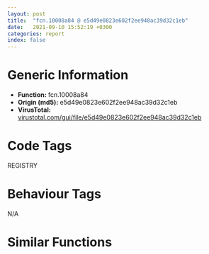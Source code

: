 ```yaml
---
layout: post
title:  "fcn.10008a84 @ e5d49e0823e602f2ee948ac39d32c1eb"
date:   2021-09-10 15:52:19 +0300
categories: report
index: false
---
```


# Generic Information
- **Function:** fcn.10008a84
- **Origin (md5):** e5d49e0823e602f2ee948ac39d32c1eb
- **VirusTotal:** [virustotal.com/gui/file/e5d49e0823e602f2ee948ac39d32c1eb][virustotal_ref]

# Code Tags
<span class="tag" id="REGISTRY">REGISTRY</span>


# Behaviour Tags
<span class="bhv-tag" id="na">N/A</span>

# Similar Functions
<script type="text/javascript" src="https://www.gstatic.com/charts/loader.js"></script>
<script type="text/javascript">

    google.charts.load('current', {'packages':['corechart']});
    google.charts.setOnLoadCallback(drawChart);

    function drawChart() {
    var data = new google.visualization.DataTable();
        data.addColumn('number', 'X');
        data.addColumn('number', 'Y');
        data.addColumn({type: 'string', role: 'tooltip', 'p': {'html': true}});
        data.addColumn({'type': 'string', 'role': 'style'});
        
        data.addRows([
    [-1297.5958251953125, -1056.0155029296875, '<b><a href="/report/fcn.10008a84@e5d49e0823e602f2ee948ac39d32c1eb">fcn.10008a84</a><br>@e5d49e0823e602f2ee948ac39d32c1eb</b><br>push 0x230<br>mov eax, 0x1013a818<br>call fcn.101241c3<br>mov eax, dword[ebp+0xc]<br>mov edi, dword[ebp+0x10]<br>mov ebx, dword[ebp+8]<br>mov dword[ebp-0x230], ebx<br>mov eax, dword[eax]<br>sub eax, 0x10<br>mov dword[ebp-0x234], edi<br>push eax<br>mov dword[ebp-0x238], edi<br>call fcn.10006d3a<br>pop ecx<br>lea esi, [eax+0x10]<br>mov dword[ebp-0x22c], esi<br>and dword[ebp-4], 0<br>cmp ebx, 0x80000000<br>jne 0x10008b23<br>call fcn.1000b67d<br>cmp eax, 1<br>jne 0x10008b23<br>lea eax, [ebp-0x22c]<br>push eax<br>lea eax, [ebp-0x224]<br>push str.SoftwareClasses<br>push eax<br>call fcn.10008a20<br>add esp, 0xc<br>push eax<br>lea ecx, [ebp-0x22c]<br>mov byte[ebp-4], 1<br>call fcn.1000699f<br>mov ecx, dword[ebp-0x224]<br>mov byte[ebp-4], 0<br>lea ecx, [ecx-0x10]<br>call fcn.1000775d<br>mov esi, dword[ebp-0x22c]<br>inc ebx<br>mov dword[ebp-0x230], ebx<br>lea eax, [ebp-0x228]<br>push eax<br>push 0x2001f<br>push 0<br>push esi<br>push ebx<br>test edi, edi<br>je 0x10008b40<br>mov ecx, edi<br>call fcn.100081fd<br>jmp 0x10008b46<br>call dword[sym.imp.ADVAPI32.dll_RegOpenKeyExW]<br>mov edi, eax<br>test edi, edi<br>jne 0x10008c3a<br>push 0x104<br>lea eax, [ebp-0x220]<br>push eax<br>push 0<br>push dword[ebp-0x228]<br>call dword[sym.imp.ADVAPI32.dll_RegEnumKeyW]<br>mov edi, eax<br>test edi, edi<br>jne 0x10008bbf<br>lea eax, [ebp-0x220]<br>mov byte[ebp-4], 2<br>push eax<br>lea ecx, [ebp-0x224]<br>call fcn.100065ad<br>push dword[ebp-0x234]<br>lea eax, [ebp-0x224]<br>mov byte[ebp-4], 3<br>push eax<br>push dword[ebp-0x228]<br>call fcn.10008a84<br>mov ecx, dword[ebp-0x224]<br>mov edi, eax<br>test edi, edi<br>setne bl<br>lea ecx, [ecx-0x10]<br>call fcn.1000775d<br>test bl, bl<br>je 0x10008bea<br>mov byte[ebp-4], 0<br>mov eax, dword[ebp-0x234]<br>mov ebx, dword[ebp-0x230]<br>cmp edi, 0x103<br>je 0x10008bdb<br>cmp edi, 0x3f2<br>jne 0x10008c2e<br>push esi<br>push ebx<br>test eax, eax<br>je 0x10008c26<br>mov ecx, eax<br>call fcn.10008ccf<br>jmp 0x10008c2c<br>and dword[ebp-4], 0<br>jmp 0x10008b50<br>call dword[sym.imp.ADVAPI32.dll_RegDeleteKeyW]<br>mov edi, eax<br>push dword[ebp-0x228]<br>call dword[sym.imp.ADVAPI32.dll_RegCloseKey]<br>lea ecx, [esi-0x10]<br>call fcn.1000775d<br>mov eax, edi<br>call fcn.10124115<br>ret 0xc<br><eoc> ', 'point { fill-color: #e0440e; }'],
[1297.5958251953125, 1056.0152587890625, '<b><a href="/report/fcn.0042cc49@9c2b894b84f59672d8be2e984066f76f">fcn.0042cc49</a><br>@9c2b894b84f59672d8be2e984066f76f</b><br>push 0x230<br>mov eax, 0x57692c<br>call fcn.00553976<br>mov eax, dword[ebp+0xc]<br>mov edi, dword[ebp+0x10]<br>mov ebx, dword[ebp+8]<br>mov dword[ebp-0x22c], ebx<br>mov eax, dword[eax]<br>sub eax, 0x10<br>mov dword[ebp-0x234], edi<br>push eax<br>mov dword[ebp-0x238], edi<br>call fcn.00404890<br>pop ecx<br>lea esi, [eax+0x10]<br>mov dword[ebp-0x228], esi<br>and dword[ebp-4], 0<br>cmp ebx, 0x80000000<br>jne 0x42cce8<br>call fcn.0042d8ed<br>cmp eax, 1<br>jne 0x42cce8<br>lea eax, [ebp-0x228]<br>push eax<br>lea eax, [ebp-0x224]<br>push str.SoftwareClasses<br>push eax<br>call fcn.00409210<br>add esp, 0xc<br>push eax<br>lea ecx, [ebp-0x228]<br>mov byte[ebp-4], 1<br>call fcn.004093c0<br>mov ecx, dword[ebp-0x224]<br>mov byte[ebp-4], 0<br>lea ecx, [ecx-0x10]<br>call fcn.00404980<br>mov esi, dword[ebp-0x228]<br>inc ebx<br>mov dword[ebp-0x22c], ebx<br>lea eax, [ebp-0x230]<br>push eax<br>push 0x2001f<br>push 0<br>push esi<br>push ebx<br>test edi, edi<br>je 0x42cd05<br>mov ecx, edi<br>call fcn.0042994d<br>jmp 0x42cd0b<br>call dword[sym.imp.ADVAPI32.dll_RegOpenKeyExW]<br>mov edi, eax<br>test edi, edi<br>jne 0x42cdff<br>push 0x104<br>lea eax, [ebp-0x220]<br>push eax<br>push 0<br>push dword[ebp-0x230]<br>call dword[sym.imp.ADVAPI32.dll_RegEnumKeyW]<br>mov edi, eax<br>test edi, edi<br>jne 0x42cd84<br>lea eax, [ebp-0x220]<br>mov byte[ebp-4], 2<br>push eax<br>lea ecx, [ebp-0x224]<br>call fcn.00404510<br>push dword[ebp-0x234]<br>lea eax, [ebp-0x224]<br>mov byte[ebp-4], 3<br>push eax<br>push dword[ebp-0x230]<br>call fcn.0042cc49<br>mov ecx, dword[ebp-0x224]<br>mov edi, eax<br>test edi, edi<br>setne bl<br>lea ecx, [ecx-0x10]<br>call fcn.00404980<br>test bl, bl<br>je 0x42cdaf<br>mov byte[ebp-4], 0<br>mov eax, dword[ebp-0x234]<br>mov ebx, dword[ebp-0x22c]<br>cmp edi, 0x103<br>je 0x42cda0<br>cmp edi, 0x3f2<br>jne 0x42cdf3<br>push esi<br>push ebx<br>test eax, eax<br>je 0x42cdeb<br>mov ecx, eax<br>call fcn.0042ce5c<br>jmp 0x42cdf1<br>and dword[ebp-4], 0<br>jmp 0x42cd15<br>call dword[sym.imp.ADVAPI32.dll_RegDeleteKeyW]<br>mov edi, eax<br>push dword[ebp-0x230]<br>call dword[sym.imp.ADVAPI32.dll_RegCloseKey]<br>lea ecx, [esi-0x10]<br>call fcn.00404980<br>mov eax, edi<br>call fcn.005538c3<br>ret 0xc<br><eoc> ', 'null'],

        ]);

    var options = {
        title: 'Similarity Plot',
        legend: 'none',
        colors: ['#dedbd9', '#e6693e', '#ec8f6e', '#f3b49f', '#f6c7b6'],
        tooltip: {isHtml: true, trigger: 'both'},
        explorer: {
        actions: ["dragToZoom", "rightClickToReset"],
        },
        chartArea: {
        width: '80%',
        height: '80%'
        },
        width: '100%',
        height: '100%'
    };

    var chart = new google.visualization.ScatterChart(document.getElementById('chart_div'));

    chart.draw(data, options);
    }
    
</script>


<div id="chart_div" style="width: 100%px; height: 100%;"></div>

# Disassembled Code
{% highlight nasm %}

push 0x230
mov eax, 0x1013a818
call fcn.101241c3
mov eax, dword[ebp+0xc]
mov edi, dword[ebp+0x10]
mov ebx, dword[ebp+8]
mov dword[ebp-0x230], ebx
mov eax, dword[eax]
sub eax, 0x10
mov dword[ebp-0x234], edi
push eax
mov dword[ebp-0x238], edi
call fcn.10006d3a
pop ecx
lea esi, [eax+0x10]
mov dword[ebp-0x22c], esi
and dword[ebp-4], 0
cmp ebx, 0x80000000
jne 0x10008b23
call fcn.1000b67d
cmp eax, 1
jne 0x10008b23
lea eax, [ebp-0x22c]
push eax
lea eax, [ebp-0x224]
push str.SoftwareClasses
push eax
call fcn.10008a20
add esp, 0xc
push eax
lea ecx, [ebp-0x22c]
mov byte[ebp-4], 1
call fcn.1000699f
mov ecx, dword[ebp-0x224]
mov byte[ebp-4], 0
lea ecx, [ecx-0x10]
call fcn.1000775d
mov esi, dword[ebp-0x22c]
inc ebx
mov dword[ebp-0x230], ebx
lea eax, [ebp-0x228]
push eax
push 0x2001f
push 0
push esi
push ebx
test edi, edi
je 0x10008b40
mov ecx, edi
call fcn.100081fd
jmp 0x10008b46
call dword[sym.imp.ADVAPI32.dll_RegOpenKeyExW]
mov edi, eax
test edi, edi
jne 0x10008c3a
push 0x104
lea eax, [ebp-0x220]
push eax
push 0
push dword[ebp-0x228]
call dword[sym.imp.ADVAPI32.dll_RegEnumKeyW]
mov edi, eax
test edi, edi
jne 0x10008bbf
lea eax, [ebp-0x220]
mov byte[ebp-4], 2
push eax
lea ecx, [ebp-0x224]
call fcn.100065ad
push dword[ebp-0x234]
lea eax, [ebp-0x224]
mov byte[ebp-4], 3
push eax
push dword[ebp-0x228]
call fcn.10008a84
mov ecx, dword[ebp-0x224]
mov edi, eax
test edi, edi
setne bl
lea ecx, [ecx-0x10]
call fcn.1000775d
test bl, bl
je 0x10008bea
mov byte[ebp-4], 0
mov eax, dword[ebp-0x234]
mov ebx, dword[ebp-0x230]
cmp edi, 0x103
je 0x10008bdb
cmp edi, 0x3f2
jne 0x10008c2e
push esi
push ebx
test eax, eax
je 0x10008c26
mov ecx, eax
call fcn.10008ccf
jmp 0x10008c2c
and dword[ebp-4], 0
jmp 0x10008b50
call dword[sym.imp.ADVAPI32.dll_RegDeleteKeyW]
mov edi, eax
push dword[ebp-0x228]
call dword[sym.imp.ADVAPI32.dll_RegCloseKey]
lea ecx, [esi-0x10]
call fcn.1000775d
mov eax, edi
call fcn.10124115
ret 0xc

{% endhighlight %}

[virustotal_ref]: https://www.virustotal.com/gui/file/e5d49e0823e602f2ee948ac39d32c1eb